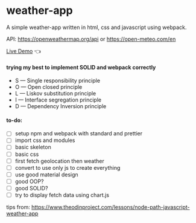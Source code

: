# weather-app

A simple weather-app written in html, css and javascript using webpack.

API: https://openweathermap.org/api or https://open-meteo.com/en

[Live Demo](https://chicco4.github.io/weather-app/) :point_left:

#### trying my best to implement SOLID and webpack correctly

- S — Single responsibility principle
- O — Open closed principle
- L — Liskov substitution principle
- I — Interface segregation principle
- D — Dependency Inversion principle

#### to-do:

- [ ] setup npm and webpack with standard and prettier
- [ ] import css and modules
- [ ] basic skeleton
- [ ] basic css
- [ ] first fetch geolocation then weather
- [ ] convert to use only js to create everything
- [ ] use good material design
- [ ] good OOP?
- [ ] good SOLID?
- [ ] try to display fetch data using chart.js

tips from: https://www.theodinproject.com/lessons/node-path-javascript-weather-app

